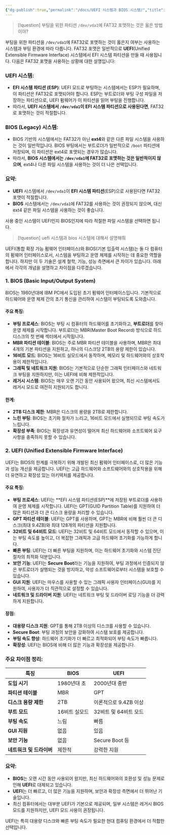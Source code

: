 ```yaml
---
{"dg-publish":true,"permalink":"/docs/UEFI 시스템과 BIOS 시스템/","title":"UEFI 시스템과 BIOS 시스템"}
---
```



> [!question] 부팅을 위한 파티션 `/dev/vda1`에 FAT32 포맷하는 것은 옳은 방법이야?

 부팅을 위한 파티션을 `/dev/vda1`에 FAT32로 포맷하는 것이 옳은지 여부는 사용하는 시스템과 부팅 환경에 따라 다릅니다. FAT32 포맷은 일반적으로 **UEFI**(Unified Extensible Firmware Interface) 시스템에서 EFI 시스템 파티션을 만들 때 사용됩니다. 다음은 FAT32 포맷을 사용하는 상황에 대한 설명입니다:

### UEFI 시스템:

- **EFI 시스템 파티션 (ESP)**: UEFI 모드로 부팅하는 시스템에서는 ESP가 필요하며, 이 파티션은 FAT32로 포맷되어야 합니다. ESP는 부트로더와 부팅 구성 파일을 저장하는 파티션으로, UEFI 펌웨어가 이 파티션을 읽어 부팅을 진행합니다.
- 따라서, **UEFI 시스템에서 `/dev/vda1`이 EFI 시스템 파티션으로 사용된다면**, FAT32로 포맷하는 것이 적절합니다.

### BIOS (Legacy) 시스템:

- BIOS 기반의 시스템에서는 FAT32가 아닌 **ext4**와 같은 다른 파일 시스템을 사용하는 것이 일반적입니다. BIOS 부팅에서는 부트로더가 일반적으로 `/boot` 파티션에 저장되며, 이 파티션은 ext4로 포맷되는 경우가 많습니다.
- 따라서, **BIOS 시스템에서는 `/dev/vda1`에 FAT32로 포맷하는 것은 일반적이지 않으며**, ext4나 다른 파일 시스템을 사용하는 것이 더 나은 선택입니다.

### 요약:

- **UEFI** 시스템에서 `/dev/vda1`이 **EFI 시스템 파티션**(ESP)으로 사용된다면 FAT32 포맷이 적절합니다.
- **BIOS** 시스템에서는 `/dev/vda1`에 FAT32를 사용하는 것이 권장되지 않으며, 대신 ext4 같은 파일 시스템을 사용하는 것이 좋습니다.

사용 중인 시스템이 UEFI인지 BIOS인지에 따라 적절한 파일 시스템을 선택하면 됩니다.

> [!question] uefi 시스템과 bios 시스템에 대해서 설명해줘

UEFI(통합 확장 가능 펌웨어 인터페이스)와 BIOS(기본 입출력 시스템)는 둘 다 컴퓨터의 펌웨어 인터페이스로서, 시스템을 부팅하고 운영 체제를 시작하는 데 중요한 역할을 합니다. 하지만 이 두 기술은 설계 철학, 기능, 성능 측면에서 큰 차이가 있습니다. 아래에서 각각의 개념을 설명하고 차이점을 다루겠습니다.

### 1. BIOS (Basic Input/Output System)

BIOS는 1980년대에 IBM PC에서 도입된 초기 펌웨어 인터페이스입니다. 기본적으로 하드웨어와 운영 체제 간의 초기 통신을 관리하여 시스템이 부팅되도록 도와줍니다.

#### 주요 특징:

- **부팅 프로세스**: BIOS는 부팅 시 컴퓨터의 하드웨어를 초기화하고, **부트로더**를 찾아 운영 체제를 시작합니다. 부트로더는 MBR(Master Boot Record) 방식으로 하드 디스크의 첫 번째 섹터에서 시작됩니다.
- **MBR 파티션 테이블**: BIOS는 주로 MBR 파티션 테이블을 사용하며, MBR은 최대 4개의 기본 파티션을 지원하고, 하나의 디스크당 2TB의 용량 제한이 있습니다.
- **16비트 모드**: BIOS는 16비트 실모드에서 동작하며, 메모리 및 하드웨어와의 상호작용이 제한적입니다.
- **그래픽 및 네트워크 지원**: BIOS는 기본적으로 단순한 그래픽 인터페이스와 네트워크 부팅을 지원하지만, 이는 UEFI에 비해 제한적입니다.
- **레거시 시스템**: BIOS는 매우 오랜 기간 동안 사용되어 왔으며, 최신 시스템에서도 레거시 모드로 여전히 지원되기도 합니다.

#### 한계:

- **2TB 디스크 제한**: MBR은 디스크의 용량을 2TB로 제한합니다.
- **느린 부팅**: BIOS는 초기화 절차가 느리고, 16비트 모드에서 실행되므로 부팅 속도가 느립니다.
- **확장성 부족**: BIOS는 확장성과 유연성이 떨어져 최신 하드웨어와 소프트웨어 요구 사항을 충족하지 못할 수 있습니다.

### 2. UEFI (Unified Extensible Firmware Interface)

UEFI는 BIOS의 한계를 극복하기 위해 개발된 최신 펌웨어 인터페이스로, 더 많은 기능과 성능 개선을 제공합니다. UEFI는 고급 하드웨어와 소프트웨어와의 상호작용을 위해 더 유연하고 확장성 있는 아키텍처를 제공합니다.

#### 주요 특징:

- **부팅 프로세스**: UEFI는 **EFI 시스템 파티션(ESP)**에 저장된 부트로더를 사용하여 운영 체제를 시작합니다. UEFI는 GPT(GUID Partition Table)를 지원하여 더 많은 파티션과 더 큰 디스크 용량을 처리할 수 있습니다.
- **GPT 파티션 테이블**: UEFI는 GPT를 사용하며, GPT는 MBR에 비해 훨씬 더 큰 디스크(최대 9.4ZB)와 최대 128개의 파티션을 지원합니다.
- **32비트 및 64비트 모드**: UEFI는 32비트 및 64비트 모드에서 동작할 수 있으며, 이는 부팅 속도를 높이고, 더 복잡한 그래픽과 고급 하드웨어 초기화를 가능하게 합니다.
- **빠른 부팅**: UEFI는 더 빠른 부팅을 지원하며, 이는 하드웨어 초기화와 시스템 진단 절차의 최적화 덕분입니다.
- **보안 기능**: UEFI는 **Secure Boot**라는 기능을 지원하여, 부팅 과정에서 인증되지 않은 부트로더가 실행되는 것을 방지하고, 악성 소프트웨어로부터 시스템을 보호할 수 있습니다.
- **GUI 지원**: UEFI는 마우스를 사용할 수 있는 그래픽 사용자 인터페이스(GUI)를 지원하여, 사용자가 더 직관적으로 설정할 수 있습니다.
- **네트워크 및 드라이버 지원**: UEFI는 네트워크 부팅 및 드라이버 로딩 기능을 더 강력하게 지원합니다.

#### 장점:

- **대용량 디스크 지원**: GPT를 통해 2TB 이상의 디스크를 사용할 수 있습니다.
- **Secure Boot**: 부팅 과정의 보안을 강화하여 시스템 보호를 제공합니다.
- **부팅 속도 향상**: 하드웨어 초기화가 더 빠르고 최적화되어 부팅 속도가 빠릅니다.
- **확장성**: UEFI는 BIOS에 비해 더 많은 기능과 확장성을 제공합니다.

### 주요 차이점 정리:

| 특징                     | BIOS                             | UEFI                              |
|--------------------------|-----------------------------------|-----------------------------------|
| **도입 시기**              | 1980년대 초                      | 2000년대 중반                     |
| **파티션 테이블**          | MBR                              | GPT                               |
| **디스크 용량 제한**        | 2TB                              | 이론적으로 9.4ZB 이상             |
| **부트 모드**              | 16비트 실모드                    | 32비트 및 64비트 모드             |
| **부팅 속도**              | 느림                              | 빠름                              |
| **GUI 지원**              | 없음                              | 있음                              |
| **보안 기능**              | 없음                              | Secure Boot 등                    |
| **네트워크 및 드라이버**    | 제한적                           | 강력한 지원                       |

### 요약:

- **BIOS**는 오랜 시간 동안 사용되어 왔지만, 최신 하드웨어와의 호환성 및 성능 문제로 인해 **UEFI**로 대체되고 있습니다.
- **UEFI**는 더 빠르고, 더 많은 기능을 지원하며, 보안과 확장성 측면에서 더 뛰어난 기술입니다.
- 최신 컴퓨터에서는 대부분 UEFI가 기본으로 제공되며, 일부 시스템은 레거시 BIOS 모드를 지원하지만, UEFI 모드 사용이 권장됩니다.

UEFI는 특히 대용량 디스크와 빠른 부팅 속도가 필요한 현대 컴퓨팅 환경에서 더 적합한 선택입니다.

